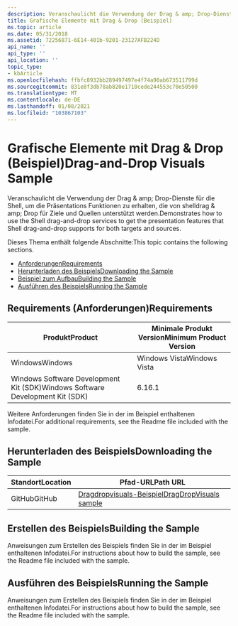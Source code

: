 ```yaml
---
description: Veranschaulicht die Verwendung der Drag & amp; Drop-Dienste für die Shell, um die Präsentations Funktionen zu erhalten, die von shelldrag & amp; Drop für Ziele und Quellen unterstützt werden.
title: Grafische Elemente mit Drag & Drop (Beispiel)
ms.topic: article
ms.date: 05/31/2018
ms.assetid: 72256871-6E14-401b-9201-23127AFB224D
api_name: ''
api_type: ''
api_location: ''
topic_type:
- kbArticle
ms.openlocfilehash: ffbfc8932bb289497497e4f74a90ab673511799d
ms.sourcegitcommit: 831e8f3db78ab820e1710cede244553c70e50500
ms.translationtype: MT
ms.contentlocale: de-DE
ms.lasthandoff: 01/08/2021
ms.locfileid: "103867103"
---
```

# <a name="drag-and-drop-visuals-sample"></a><span data-ttu-id="97997-103">Grafische Elemente mit Drag & Drop (Beispiel)</span><span class="sxs-lookup"><span data-stu-id="97997-103">Drag-and-Drop Visuals Sample</span></span>

<span data-ttu-id="97997-104">Veranschaulicht die Verwendung der Drag & amp; Drop-Dienste für die Shell, um die Präsentations Funktionen zu erhalten, die von shelldrag & amp; Drop für Ziele und Quellen unterstützt werden.</span><span class="sxs-lookup"><span data-stu-id="97997-104">Demonstrates how to use the Shell drag-and-drop services to get the presentation features that Shell drag-and-drop supports for both targets and sources.</span></span>

<span data-ttu-id="97997-105">Dieses Thema enthält folgende Abschnitte:</span><span class="sxs-lookup"><span data-stu-id="97997-105">This topic contains the following sections.</span></span>

-   [<span data-ttu-id="97997-106">Anforderungen</span><span class="sxs-lookup"><span data-stu-id="97997-106">Requirements</span></span>](#requirements)
-   [<span data-ttu-id="97997-107">Herunterladen des Beispiels</span><span class="sxs-lookup"><span data-stu-id="97997-107">Downloading the Sample</span></span>](#downloading-the-sample)
-   [<span data-ttu-id="97997-108">Beispiel zum Aufbau</span><span class="sxs-lookup"><span data-stu-id="97997-108">Building the Sample</span></span>](#building-the-sample)
-   [<span data-ttu-id="97997-109">Ausführen des Beispiels</span><span class="sxs-lookup"><span data-stu-id="97997-109">Running the Sample</span></span>](#running-the-sample)

## <a name="requirements"></a><span data-ttu-id="97997-110">Requirements (Anforderungen)</span><span class="sxs-lookup"><span data-stu-id="97997-110">Requirements</span></span>



| <span data-ttu-id="97997-111">Produkt</span><span class="sxs-lookup"><span data-stu-id="97997-111">Product</span></span>                                | <span data-ttu-id="97997-112">Minimale Produkt Version</span><span class="sxs-lookup"><span data-stu-id="97997-112">Minimum Product Version</span></span> |
|----------------------------------------|-------------------------|
| <span data-ttu-id="97997-113">Windows</span><span class="sxs-lookup"><span data-stu-id="97997-113">Windows</span></span>                                | <span data-ttu-id="97997-114">Windows Vista</span><span class="sxs-lookup"><span data-stu-id="97997-114">Windows Vista</span></span>           |
| <span data-ttu-id="97997-115">Windows Software Development Kit (SDK)</span><span class="sxs-lookup"><span data-stu-id="97997-115">Windows Software Development Kit (SDK)</span></span> | <span data-ttu-id="97997-116">6.1</span><span class="sxs-lookup"><span data-stu-id="97997-116">6.1</span></span>                     |



 

<span data-ttu-id="97997-117">Weitere Anforderungen finden Sie in der im Beispiel enthaltenen Infodatei.</span><span class="sxs-lookup"><span data-stu-id="97997-117">For additional requirements, see the Readme file included with the sample.</span></span>

## <a name="downloading-the-sample"></a><span data-ttu-id="97997-118">Herunterladen des Beispiels</span><span class="sxs-lookup"><span data-stu-id="97997-118">Downloading the Sample</span></span>

| <span data-ttu-id="97997-119">Standort</span><span class="sxs-lookup"><span data-stu-id="97997-119">Location</span></span>      | <span data-ttu-id="97997-120">Pfad-URL</span><span class="sxs-lookup"><span data-stu-id="97997-120">Path URL</span></span>                                                                                             |
|---------------|------------------------------------------------------------------------------------------------------|
| <span data-ttu-id="97997-121">GitHub</span><span class="sxs-lookup"><span data-stu-id="97997-121">GitHub</span></span>  | [<span data-ttu-id="97997-122">Dragdropvisuals-Beispiel</span><span class="sxs-lookup"><span data-stu-id="97997-122">DragDropVisuals sample</span></span>](https://github.com/microsoft/Windows-classic-samples/tree/master/Samples/Win7Samples/winui/shell/appplatform/DragDropVisuals) |

## <a name="building-the-sample"></a><span data-ttu-id="97997-123">Erstellen des Beispiels</span><span class="sxs-lookup"><span data-stu-id="97997-123">Building the Sample</span></span>

<span data-ttu-id="97997-124">Anweisungen zum Erstellen des Beispiels finden Sie in der im Beispiel enthaltenen Infodatei.</span><span class="sxs-lookup"><span data-stu-id="97997-124">For instructions about how to build the sample, see the Readme file included with the sample.</span></span>

## <a name="running-the-sample"></a><span data-ttu-id="97997-125">Ausführen des Beispiels</span><span class="sxs-lookup"><span data-stu-id="97997-125">Running the Sample</span></span>

<span data-ttu-id="97997-126">Anweisungen zum Erstellen des Beispiels finden Sie in der im Beispiel enthaltenen Infodatei.</span><span class="sxs-lookup"><span data-stu-id="97997-126">For instructions about how to build the sample, see the Readme file included with the sample.</span></span>

 

 



